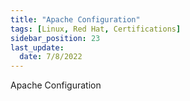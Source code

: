 ```yaml
---
title: "Apache Configuration"
tags: [Linux, Red Hat, Certifications]
sidebar_position: 23
last_update:
  date: 7/8/2022
---
```


Apache Configuration
